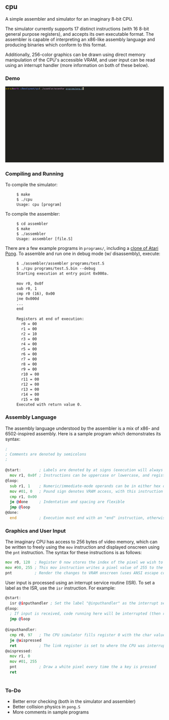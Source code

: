## cpu

A simple assembler and simulator for an imaginary 8-bit CPU.

The simulator currently supports 17 distinct instructions (with 16 8-bit general purpose registers), and accepts its own executable format.  The assembler is capable of interpreting an x86-like assembly language and producing binaries which conform to this format.

Additionally, 256-color graphics can be drawn using direct memory manipulation of the CPU's accessible VRAM, and user input can be read using an interrupt handler (more information on both of these below).

### Demo

![demo.gif](https://github.com/Cubified/cpu/blob/main/demo.gif)

### Compiling and Running

To compile the simulator:

```shell
     $ make
     $ ./cpu
     Usage: cpu [program]
```

To compile the assembler:

```shell
     $ cd assembler
     $ make
     $ ./assembler
     Usage: assembler [file.S]
```

There are a few example programs in `programs/`, including a [clone of Atari Pong](https://github.com/Cubified/cpu/blob/main/programs/pong.S).  To assemble and run one in debug mode (w/ disassembly), execute:

```shell
     $ ./assembler/assembler programs/test.S
     $ ./cpu programs/test.S.bin --debug
     Starting execution at entry point 0x000a.

     mov r0, 0x0f
     sub r0, 1
     cmp r0 (16), 0x00
     jne 0x000d
     ...
     end

     Registers at end of execution:
       r0 = 00
       r1 = 00
       r2 = 10
       r3 = 00
       r4 = 00
       r5 = 00
       r6 = 00
       r7 = 00
       r8 = 00
       r9 = 00
       r10 = 00
       r11 = 00
       r12 = 00
       r13 = 00
       r14 = 00
       r15 = 00
     Executed with return value 0.
```

### Assembly Language

The assembly language understood by the assembler is a mix of x86- and 6502-inspired assembly.  Here is a sample program which demonstrates its syntax:

```asm
;
; Comments are denoted by semicolons
;

@start:        ; Labels are denoted by at signs (execution will always begin at the @start label, or 0x05 if not found)
  mov r1, 0x0f ; Instructions can be uppercase or lowercase, and registers are denoted as r1, r2, r3, etc. (up to r15)
@loop:
  sub r1, 1    ; Numeric/immediate-mode operands can be in either hex or decimal
  mov #01, 0   ; Pound sign denotes VRAM access, with this instruction writing 0 to the VRAM address pointed to by register 1
  cmp r1, 0x00
  je @done     ; Indentation and spacing are flexible
  jmp @loop
@done:
  end          ; Execution must end with an "end" instruction, otherwise the simulator will run infinitely
```

### Graphics and User Input

The imaginary CPU has access to 256 bytes of video memory, which can be written to freely using the `mov` instruction and displayed onscreen using the `pnt` instruction.  The syntax for these instructions is as follows:

```asm
mov r0, 128  ; Register 0 now stores the index of the pixel we wish to modify (128)
mov #00, 255 ; This mov instruction writes a pixel value of 255 to the VRAM address pointed to be register 0 (i.e. pixel 128)
pnt          ; Render the changes to VRAM onscreen (uses ANSI escape codes under the hood)
```

User input is processed using an interrupt service routine (ISR).  To set a label as the ISR, use the `isr` instruction.  For example:

```asm
@start:
  isr @inputhandler ; Set the label "@inputhandler" as the interrupt service routine
@loop:
  ; If input is received, code running here will be interrupted (then resumed with the "ret" instruction)
  jmp @loop

@inputhandler:
  cmp r0, 97   ; The CPU simulator fills register 0 with the char value of the key pressed on the keyboard (lowercase a = 97)
  je @aispressed
  ret          ; The link register is set to where the CPU was interrupted, meaning the ret instruction will return execution to normal
@aispressed:
  mov r1, 0
  mov #01, 255
  pnt          ; Draw a white pixel every time the a key is pressed
  ret
  
```

### To-Do

- Better error checking (both in the simulator and assembler)
- Better collision physics in `pong.S`
- More comments in sample programs
